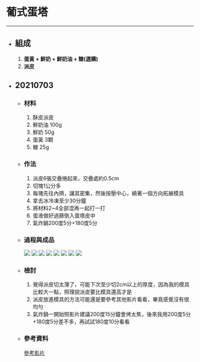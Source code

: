 # 葡式蛋塔
---
+ ## 組成
  1. **蛋黃 + 鮮奶 + 鮮奶油 + 糖(選購)**
  2. **派皮**



+ ## 20210703
  + ### 材料
    1. 酥皮派皮
    2. 鮮奶油 100g
    3. 鮮奶 50g
    4. 蛋黃 3顆
    5. 糖 25g
  
  + ### 作法
    1. 派皮6張交疊捲起來，交疊處約0.5cm
    2. 切塊1公分多
    3. 每塊先往內擠，讓其密集，然後按壓中心，繞著一個方向拓展模具
    4. 拿去冰冷凍至少30分鐘
    5. 將材料2~4全部混再一起打一打
    6. 蛋液做好過篩倒入蛋塔皮中
    7. 氣炸鍋200度5分+180度5分

  
  + ### 過程與成品
    ![](./../Image/20210703_1.jpg)
    ![](./../Image/20210703_2.jpg)
    ![](./../Image/20210703_3.jpg)
    ![](./../Image/20210703_4.jpg)
    ![](./../Image/20210703_5.jpg)
    ![](./../Image/20210703_6.jpg)
    ![](./../Image/20210703_7.jpg)
    ![](./../Image/20210703_8.jpg)
   
  
  + ### 檢討
    1. 覺得派皮切太薄了，可能下次至少切2cm以上的厚度，因為我的模具比較大一點，照理說派皮要比模具還高才是
    2. 派皮放進模具的方法可能還是要參考其他影片看看，畢竟感覺沒有很均勻
    3. 氣炸鍋一開始照影片建議200度15分鐘會烤太焦，後來我用200度5分+180度5分差不多，再試試180度10分看看
  
  + ### 參考資料
    [參考影片](https://youtu.be/yga1PhgZenU)